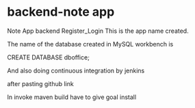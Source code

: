# backend-note app
Note App backend
Register_Login
This is the app name created.

The name of the database created in MySQL workbench is 

CREATE DATABASE dboffice;

And also doing continuous integration by jenkins

after pasting github link

In invoke maven build have to give goal install
